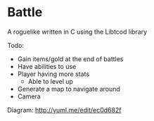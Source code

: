 Battle  
======

A roguelike written in C using the Libtcod library

Todo:
- Gain items/gold at the end of battles
- Have abilities to use
- Player having more stats
  - Able to level up
- Generate a map to navigate around
- Camera

Diagram: http://yuml.me/edit/ec0d682f